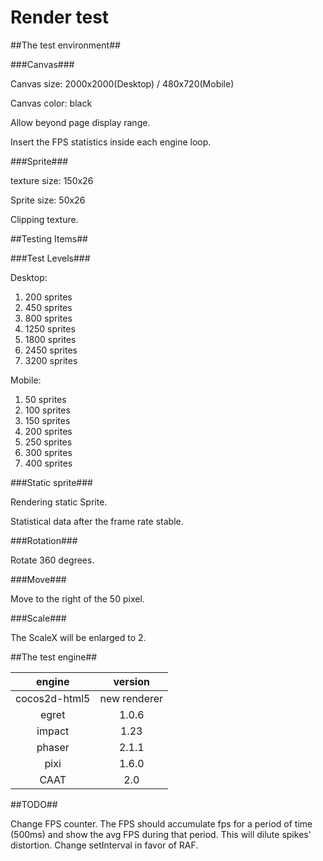Render test
============================

##The test environment##

###Canvas###

Canvas size: 2000x2000(Desktop) / 480x720(Mobile)

Canvas color: black

Allow beyond page display range.

Insert the FPS statistics inside each engine loop.

###Sprite###

texture size: 150x26

Sprite size: 50x26

Clipping texture.

##Testing Items##

###Test Levels###

Desktop:

1. 200 sprites
2. 450 sprites
3. 800 sprites
4. 1250 sprites
5. 1800 sprites
6. 2450 sprites
7. 3200 sprites

Mobile: 

1. 50 sprites
2. 100 sprites
3. 150 sprites
4. 200 sprites
5. 250 sprites
6. 300 sprites
7. 400 sprites

###Static sprite###

Rendering static Sprite.

Statistical data after the frame rate stable.

###Rotation###

Rotate 360 degrees.

###Move###

Move to the right of the 50 pixel.

###Scale###

The ScaleX will be enlarged to 2.

##The test engine##

|engine|version|
|:-:|:-:|
|cocos2d-html5|new renderer|
|egret|1.0.6|
|impact|1.23|
|phaser|2.1.1|
|pixi|1.6.0|
|CAAT|2.0|

##TODO##

Change FPS counter. The FPS should accumulate fps for a period of time (500ms) and show the avg FPS during that period. 
This will dilute spikes' distortion. Change setInterval in favor of RAF.